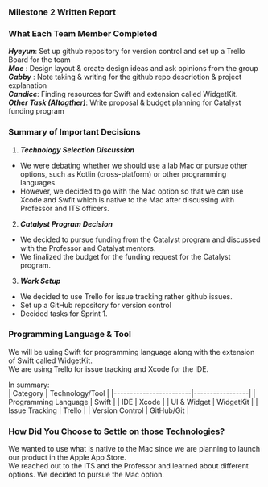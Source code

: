 ### Milestone 2 Written Report

### What Each Team Member Completed
***Hyeyun***: Set up github repository for version control and set up a Trello Board for the team </br>
***Mae***   : Design layout & create design ideas and ask opinions from the group </br>
***Gabby*** : Note taking & writing for the github repo descriotion & project explanation </br>
***Candice***: Finding resources for Swift and extension called WidgetKit. </br>
***Other Task (Altogther)***: Write proposal & budget planning for Catalyst funding program</br>

### Summary of Important Decisions
1. ***Technology Selection Discussion*** </br>
- We were debating whether we should use a lab Mac or pursue other options, such as Kotlin (cross-platform) or other programming languages. </br>
- However, we decided to go with the Mac option so that we can use Xcode and Swfit which is native to the Mac after discussing with Professor and ITS officers.
2. ***Catalyst Program Decision***</br> 
- We decided to pursue funding from the Catalyst program and discussed with the Professor and Catalyst mentors.</br> 
- We finalized the budget for the funding request for the Catalyst program.
3. ***Work Setup*** </br>
- We decided to use Trello for issue tracking rather github issues.
- Set up a GitHub repository for version control
- Decided tasks for Sprint 1.
### Programming Language & Tool
We will be using Swift for programming language along with the extension of Swift called WidgetKit. </br>
We are using Trello for issue tracking and Xcode for the IDE. </br>

In summary:</br>
| Category               | Technology/Tool |
|------------------------|-----------------|
| Programming Language   | Swift           |
| IDE                    | Xcode           |
| UI & Widget            | WidgetKit       |
| Issue Tracking         | Trello          |
| Version Control        | GitHub/Git      |


### How Did You Choose to Settle on those Technologies?
We wanted to use what is native to the Mac since we are planning to launch our product in the Apple App Store. </br>
We reached out to the ITS and the Professor and learned about different options. We decided to pursue the Mac option. </br>

